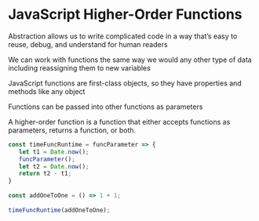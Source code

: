 # JavaScript Higher-Order Functions



Abstraction allows us to write complicated code in a way that’s easy to reuse, debug, and understand for human readers

We can work with functions the same way we would any other type of data including reassigning them to new variables

JavaScript functions are first-class objects, so they have properties and methods like any object

Functions can be passed into other functions as parameters

A higher-order function is a function that either accepts functions as parameters, returns a function, or both.

```javascript
const timeFuncRuntime = funcParameter => {
   let t1 = Date.now();
   funcParameter();
   let t2 = Date.now();
   return t2 - t1;
}
 
const addOneToOne = () => 1 + 1;
 
timeFuncRuntime(addOneToOne);
```

